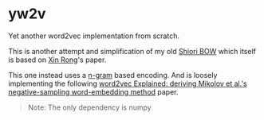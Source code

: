 # yw2v
Yet another word2vec implementation from scratch.


This is another attempt and simplification of my old [Shiori BOW](https://github.com/afmika/shiori-bow-implementation) which itself is based on [Xin Rong](https://arxiv.org/abs/1411.2738)'s paper.

This one instead uses a [n-gram](https://en.wikipedia.org/wiki/N-gram) based encoding. And is loosely implementing the following [word2vec Explained: deriving Mikolov et al.'s negative-sampling word-embedding method](https://arxiv.org/abs/1402.3722) paper.

> Note: The only dependency is numpy
